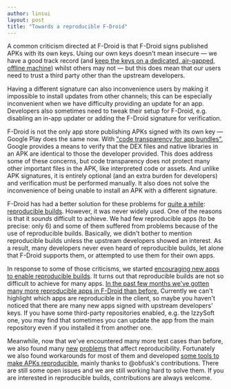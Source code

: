 ```yaml
---
author: linsui
layout: post
title: "Towards a reproducible F-Droid"
---
```


A common criticism directed at F-Droid is that F-Droid signs published APKs with its own keys. Using our own keys doesn't mean insecure — we have a good track record (and [keep the keys on a dedicated, air-gapped, offline machine](https://f-droid.org/docs/Security_Model/#app-signing)) whilst others may not — but this does mean that our users need to trust a third party other than the upstream developers.

Having a different signature can also inconvenience users by making it impossible to install updates from other channels; this can be especially inconvenient when we have difficulty providing an update for an app. Developers also sometimes need to tweak their setup for F-Droid, e.g. disabling an in-app updater or adding the F-Droid signature for verification.

F-Droid is not the only app store publishing APKs signed with its own key — Google Play does the same now. With ["code transparency for app bundles"](https://developer.android.com/guide/app-bundle/code-transparency), Google provides a means to verify that the DEX files and native libraries in an APK are identical to those the developer provided. This does address some of these concerns, but code transparency does not protect many other important files in the APK, like interpreted code or assets. And unlike APK signatures, it is entirely optional (and an extra burden for developers) and verification must be performed manually. It also does not solve the inconvenience of being unable to install an APK with a different signature.

F-Droid has had a better solution for these problems for [quite a while](https://gitlab.com/fdroid/fdroidserver/-/commit/8568805866dadbdcc6c07449ca6b84b80d0ab03c): [reproducible builds](https://f-droid.org/docs/Reproducible_Builds/). However, it was never widely used. One of the reasons is that it *sounds* difficult to achieve. We had few reproducible apps (to be precise: only 6) and some of them suffered from problems because of the use of reproducible builds. Basically, we didn't bother to mention reproducible builds unless the upstream developers showed an interest. As a result, many developers never even heard of reproducible builds, let alone that F-Droid supports them, or attempted to use them for their own apps.

In response to some of those criticisms, we started [encouraging new apps to enable reproducible builds](https://gitlab.com/fdroid/fdroiddata/-/issues/2816). It turns out that reproducible builds are not so difficult to achieve for many apps. [In the past few months we've gotten many more reproducible apps in F-Droid than before.](https://gitlab.com/fdroid/fdroiddata/-/issues/2844) Currently we can't highlight which apps are reproducible in the client, so maybe you haven't noticed that there are many new apps signed with upstream developers' keys. If you have some third-party repositories enabled, e.g. the IzzySoft one, you may find that sometimes you can update the app from the main repository even if you installed it from another one.

Meanwhile, now that we've encountered many more test cases than before, we also found many [new](https://gitlab.com/fdroid/fdroiddata/-/issues/2816#note_1152793493) [problems](https://gitlab.com/fdroid/fdroid-website/-/merge_requests/895) that affect reproducibility. Fortunately we also found workarounds for most of them and developed [some tools to make APKs reproducible](https://github.com/obfusk/reproducible-apk-tools), mainly thanks to @obfusk's contributions. There are still some open issues and we are still working hard to solve them. If you are interested in reproducible builds, contributions are always welcome.
